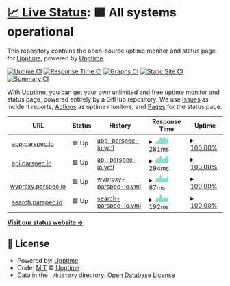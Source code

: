 # [📈 Live Status](https://upptime.github.io/upptime): <!--live status--> **🟩 All systems operational**

This repository contains the open-source uptime monitor and status page for [Upptime](https://upptime.js.org), powered by [Upptime](https://github.com/upptime/upptime).

[![Uptime CI](https://github.com/parikshit-parspec/upptime/workflows/Uptime%20CI/badge.svg)](https://github.com/parikshit-parspec/upptime/actions?query=workflow%3A%22Uptime+CI%22)
[![Response Time CI](https://github.com/parikshit-parspec/upptime/workflows/Response%20Time%20CI/badge.svg)](https://github.com/parikshit-parspec/upptime/actions?query=workflow%3A%22Response+Time+CI%22)
[![Graphs CI](https://github.com/parikshit-parspec/upptime/workflows/Graphs%20CI/badge.svg)](https://github.com/parikshit-parspec/upptime/actions?query=workflow%3A%22Graphs+CI%22)
[![Static Site CI](https://github.com/parikshit-parspec/upptime/workflows/Static%20Site%20CI/badge.svg)](https://github.com/parikshit-parspec/upptime/actions?query=workflow%3A%22Static+Site+CI%22)
[![Summary CI](https://github.com/parikshit-parspec/upptime/workflows/Summary%20CI/badge.svg)](https://github.com/parikshit-parspec/upptime/actions?query=workflow%3A%22Summary+CI%22)

With [Upptime](https://upptime.js.org), you can get your own unlimited and free uptime monitor and status page, powered entirely by a GitHub repository. We use [Issues](https://github.com/upptime/upptime/issues) as incident reports, [Actions](https://github.com/parikshit-parspec/upptime/actions) as uptime monitors, and [Pages](https://upptime.github.io/upptime) for the status page.

<!--start: status pages-->
<!-- This summary is generated by Upptime (https://github.com/upptime/upptime) -->
<!-- Do not edit this manually, your changes will be overwritten -->
<!-- prettier-ignore -->
| URL | Status | History | Response Time | Uptime |
| --- | ------ | ------- | ------------- | ------ |
| <img alt="" src="https://favicons.githubusercontent.com/app.parspec.io" height="13"> [app.parspec.io](https://app.parspec.io/) | 🟩 Up | [app-parspec-io.yml](https://github.com/parikshit-parspec/upptime/commits/HEAD/history/app-parspec-io.yml) | <details><summary><img alt="Response time graph" src="./graphs/app-parspec-io/response-time-week.png" height="20"> 281ms</summary><br><a href="https://parikshit-parspec.github.io/upptime/history/app-parspec-io"><img alt="Response time 272" src="https://img.shields.io/endpoint?url=https%3A%2F%2Fraw.githubusercontent.com%2Fparikshit-parspec%2Fupptime%2FHEAD%2Fapi%2Fapp-parspec-io%2Fresponse-time.json"></a><br><a href="https://parikshit-parspec.github.io/upptime/history/app-parspec-io"><img alt="24-hour response time 179" src="https://img.shields.io/endpoint?url=https%3A%2F%2Fraw.githubusercontent.com%2Fparikshit-parspec%2Fupptime%2FHEAD%2Fapi%2Fapp-parspec-io%2Fresponse-time-day.json"></a><br><a href="https://parikshit-parspec.github.io/upptime/history/app-parspec-io"><img alt="7-day response time 281" src="https://img.shields.io/endpoint?url=https%3A%2F%2Fraw.githubusercontent.com%2Fparikshit-parspec%2Fupptime%2FHEAD%2Fapi%2Fapp-parspec-io%2Fresponse-time-week.json"></a><br><a href="https://parikshit-parspec.github.io/upptime/history/app-parspec-io"><img alt="30-day response time 263" src="https://img.shields.io/endpoint?url=https%3A%2F%2Fraw.githubusercontent.com%2Fparikshit-parspec%2Fupptime%2FHEAD%2Fapi%2Fapp-parspec-io%2Fresponse-time-month.json"></a><br><a href="https://parikshit-parspec.github.io/upptime/history/app-parspec-io"><img alt="1-year response time 272" src="https://img.shields.io/endpoint?url=https%3A%2F%2Fraw.githubusercontent.com%2Fparikshit-parspec%2Fupptime%2FHEAD%2Fapi%2Fapp-parspec-io%2Fresponse-time-year.json"></a></details> | <details><summary><a href="https://parikshit-parspec.github.io/upptime/history/app-parspec-io">100.00%</a></summary><a href="https://parikshit-parspec.github.io/upptime/history/app-parspec-io"><img alt="All-time uptime 100.00%" src="https://img.shields.io/endpoint?url=https%3A%2F%2Fraw.githubusercontent.com%2Fparikshit-parspec%2Fupptime%2FHEAD%2Fapi%2Fapp-parspec-io%2Fuptime.json"></a><br><a href="https://parikshit-parspec.github.io/upptime/history/app-parspec-io"><img alt="24-hour uptime 100.00%" src="https://img.shields.io/endpoint?url=https%3A%2F%2Fraw.githubusercontent.com%2Fparikshit-parspec%2Fupptime%2FHEAD%2Fapi%2Fapp-parspec-io%2Fuptime-day.json"></a><br><a href="https://parikshit-parspec.github.io/upptime/history/app-parspec-io"><img alt="7-day uptime 100.00%" src="https://img.shields.io/endpoint?url=https%3A%2F%2Fraw.githubusercontent.com%2Fparikshit-parspec%2Fupptime%2FHEAD%2Fapi%2Fapp-parspec-io%2Fuptime-week.json"></a><br><a href="https://parikshit-parspec.github.io/upptime/history/app-parspec-io"><img alt="30-day uptime 100.00%" src="https://img.shields.io/endpoint?url=https%3A%2F%2Fraw.githubusercontent.com%2Fparikshit-parspec%2Fupptime%2FHEAD%2Fapi%2Fapp-parspec-io%2Fuptime-month.json"></a><br><a href="https://parikshit-parspec.github.io/upptime/history/app-parspec-io"><img alt="1-year uptime 100.00%" src="https://img.shields.io/endpoint?url=https%3A%2F%2Fraw.githubusercontent.com%2Fparikshit-parspec%2Fupptime%2FHEAD%2Fapi%2Fapp-parspec-io%2Fuptime-year.json"></a></details>
| <img alt="" src="https://favicons.githubusercontent.com/api.parspec.io" height="13"> [api.parspec.io](https://api.parspec.io/admin/) | 🟩 Up | [api-parspec-io.yml](https://github.com/parikshit-parspec/upptime/commits/HEAD/history/api-parspec-io.yml) | <details><summary><img alt="Response time graph" src="./graphs/api-parspec-io/response-time-week.png" height="20"> 294ms</summary><br><a href="https://parikshit-parspec.github.io/upptime/history/api-parspec-io"><img alt="Response time 325" src="https://img.shields.io/endpoint?url=https%3A%2F%2Fraw.githubusercontent.com%2Fparikshit-parspec%2Fupptime%2FHEAD%2Fapi%2Fapi-parspec-io%2Fresponse-time.json"></a><br><a href="https://parikshit-parspec.github.io/upptime/history/api-parspec-io"><img alt="24-hour response time 276" src="https://img.shields.io/endpoint?url=https%3A%2F%2Fraw.githubusercontent.com%2Fparikshit-parspec%2Fupptime%2FHEAD%2Fapi%2Fapi-parspec-io%2Fresponse-time-day.json"></a><br><a href="https://parikshit-parspec.github.io/upptime/history/api-parspec-io"><img alt="7-day response time 294" src="https://img.shields.io/endpoint?url=https%3A%2F%2Fraw.githubusercontent.com%2Fparikshit-parspec%2Fupptime%2FHEAD%2Fapi%2Fapi-parspec-io%2Fresponse-time-week.json"></a><br><a href="https://parikshit-parspec.github.io/upptime/history/api-parspec-io"><img alt="30-day response time 300" src="https://img.shields.io/endpoint?url=https%3A%2F%2Fraw.githubusercontent.com%2Fparikshit-parspec%2Fupptime%2FHEAD%2Fapi%2Fapi-parspec-io%2Fresponse-time-month.json"></a><br><a href="https://parikshit-parspec.github.io/upptime/history/api-parspec-io"><img alt="1-year response time 325" src="https://img.shields.io/endpoint?url=https%3A%2F%2Fraw.githubusercontent.com%2Fparikshit-parspec%2Fupptime%2FHEAD%2Fapi%2Fapi-parspec-io%2Fresponse-time-year.json"></a></details> | <details><summary><a href="https://parikshit-parspec.github.io/upptime/history/api-parspec-io">100.00%</a></summary><a href="https://parikshit-parspec.github.io/upptime/history/api-parspec-io"><img alt="All-time uptime 99.98%" src="https://img.shields.io/endpoint?url=https%3A%2F%2Fraw.githubusercontent.com%2Fparikshit-parspec%2Fupptime%2FHEAD%2Fapi%2Fapi-parspec-io%2Fuptime.json"></a><br><a href="https://parikshit-parspec.github.io/upptime/history/api-parspec-io"><img alt="24-hour uptime 100.00%" src="https://img.shields.io/endpoint?url=https%3A%2F%2Fraw.githubusercontent.com%2Fparikshit-parspec%2Fupptime%2FHEAD%2Fapi%2Fapi-parspec-io%2Fuptime-day.json"></a><br><a href="https://parikshit-parspec.github.io/upptime/history/api-parspec-io"><img alt="7-day uptime 100.00%" src="https://img.shields.io/endpoint?url=https%3A%2F%2Fraw.githubusercontent.com%2Fparikshit-parspec%2Fupptime%2FHEAD%2Fapi%2Fapi-parspec-io%2Fuptime-week.json"></a><br><a href="https://parikshit-parspec.github.io/upptime/history/api-parspec-io"><img alt="30-day uptime 100.00%" src="https://img.shields.io/endpoint?url=https%3A%2F%2Fraw.githubusercontent.com%2Fparikshit-parspec%2Fupptime%2FHEAD%2Fapi%2Fapi-parspec-io%2Fuptime-month.json"></a><br><a href="https://parikshit-parspec.github.io/upptime/history/api-parspec-io"><img alt="1-year uptime 99.98%" src="https://img.shields.io/endpoint?url=https%3A%2F%2Fraw.githubusercontent.com%2Fparikshit-parspec%2Fupptime%2FHEAD%2Fapi%2Fapi-parspec-io%2Fuptime-year.json"></a></details>
| <img alt="" src="https://favicons.githubusercontent.com/wvproxy.parspec.io" height="13"> [wvproxy.parspec.io](http://wvproxy.parspec.io/) | 🟩 Up | [wvproxy-parspec-io.yml](https://github.com/parikshit-parspec/upptime/commits/HEAD/history/wvproxy-parspec-io.yml) | <details><summary><img alt="Response time graph" src="./graphs/wvproxy-parspec-io/response-time-week.png" height="20"> 87ms</summary><br><a href="https://parikshit-parspec.github.io/upptime/history/wvproxy-parspec-io"><img alt="Response time 163" src="https://img.shields.io/endpoint?url=https%3A%2F%2Fraw.githubusercontent.com%2Fparikshit-parspec%2Fupptime%2FHEAD%2Fapi%2Fwvproxy-parspec-io%2Fresponse-time.json"></a><br><a href="https://parikshit-parspec.github.io/upptime/history/wvproxy-parspec-io"><img alt="24-hour response time 105" src="https://img.shields.io/endpoint?url=https%3A%2F%2Fraw.githubusercontent.com%2Fparikshit-parspec%2Fupptime%2FHEAD%2Fapi%2Fwvproxy-parspec-io%2Fresponse-time-day.json"></a><br><a href="https://parikshit-parspec.github.io/upptime/history/wvproxy-parspec-io"><img alt="7-day response time 87" src="https://img.shields.io/endpoint?url=https%3A%2F%2Fraw.githubusercontent.com%2Fparikshit-parspec%2Fupptime%2FHEAD%2Fapi%2Fwvproxy-parspec-io%2Fresponse-time-week.json"></a><br><a href="https://parikshit-parspec.github.io/upptime/history/wvproxy-parspec-io"><img alt="30-day response time 134" src="https://img.shields.io/endpoint?url=https%3A%2F%2Fraw.githubusercontent.com%2Fparikshit-parspec%2Fupptime%2FHEAD%2Fapi%2Fwvproxy-parspec-io%2Fresponse-time-month.json"></a><br><a href="https://parikshit-parspec.github.io/upptime/history/wvproxy-parspec-io"><img alt="1-year response time 163" src="https://img.shields.io/endpoint?url=https%3A%2F%2Fraw.githubusercontent.com%2Fparikshit-parspec%2Fupptime%2FHEAD%2Fapi%2Fwvproxy-parspec-io%2Fresponse-time-year.json"></a></details> | <details><summary><a href="https://parikshit-parspec.github.io/upptime/history/wvproxy-parspec-io">100.00%</a></summary><a href="https://parikshit-parspec.github.io/upptime/history/wvproxy-parspec-io"><img alt="All-time uptime 100.00%" src="https://img.shields.io/endpoint?url=https%3A%2F%2Fraw.githubusercontent.com%2Fparikshit-parspec%2Fupptime%2FHEAD%2Fapi%2Fwvproxy-parspec-io%2Fuptime.json"></a><br><a href="https://parikshit-parspec.github.io/upptime/history/wvproxy-parspec-io"><img alt="24-hour uptime 100.00%" src="https://img.shields.io/endpoint?url=https%3A%2F%2Fraw.githubusercontent.com%2Fparikshit-parspec%2Fupptime%2FHEAD%2Fapi%2Fwvproxy-parspec-io%2Fuptime-day.json"></a><br><a href="https://parikshit-parspec.github.io/upptime/history/wvproxy-parspec-io"><img alt="7-day uptime 100.00%" src="https://img.shields.io/endpoint?url=https%3A%2F%2Fraw.githubusercontent.com%2Fparikshit-parspec%2Fupptime%2FHEAD%2Fapi%2Fwvproxy-parspec-io%2Fuptime-week.json"></a><br><a href="https://parikshit-parspec.github.io/upptime/history/wvproxy-parspec-io"><img alt="30-day uptime 100.00%" src="https://img.shields.io/endpoint?url=https%3A%2F%2Fraw.githubusercontent.com%2Fparikshit-parspec%2Fupptime%2FHEAD%2Fapi%2Fwvproxy-parspec-io%2Fuptime-month.json"></a><br><a href="https://parikshit-parspec.github.io/upptime/history/wvproxy-parspec-io"><img alt="1-year uptime 100.00%" src="https://img.shields.io/endpoint?url=https%3A%2F%2Fraw.githubusercontent.com%2Fparikshit-parspec%2Fupptime%2FHEAD%2Fapi%2Fwvproxy-parspec-io%2Fuptime-year.json"></a></details>
| <img alt="" src="https://favicons.githubusercontent.com/search.parspec.io" height="13"> [search.parspec.io](https://search.parspec.io/admin/) | 🟩 Up | [search-parspec-io.yml](https://github.com/parikshit-parspec/upptime/commits/HEAD/history/search-parspec-io.yml) | <details><summary><img alt="Response time graph" src="./graphs/search-parspec-io/response-time-week.png" height="20"> 192ms</summary><br><a href="https://parikshit-parspec.github.io/upptime/history/search-parspec-io"><img alt="Response time 247" src="https://img.shields.io/endpoint?url=https%3A%2F%2Fraw.githubusercontent.com%2Fparikshit-parspec%2Fupptime%2FHEAD%2Fapi%2Fsearch-parspec-io%2Fresponse-time.json"></a><br><a href="https://parikshit-parspec.github.io/upptime/history/search-parspec-io"><img alt="24-hour response time 190" src="https://img.shields.io/endpoint?url=https%3A%2F%2Fraw.githubusercontent.com%2Fparikshit-parspec%2Fupptime%2FHEAD%2Fapi%2Fsearch-parspec-io%2Fresponse-time-day.json"></a><br><a href="https://parikshit-parspec.github.io/upptime/history/search-parspec-io"><img alt="7-day response time 192" src="https://img.shields.io/endpoint?url=https%3A%2F%2Fraw.githubusercontent.com%2Fparikshit-parspec%2Fupptime%2FHEAD%2Fapi%2Fsearch-parspec-io%2Fresponse-time-week.json"></a><br><a href="https://parikshit-parspec.github.io/upptime/history/search-parspec-io"><img alt="30-day response time 246" src="https://img.shields.io/endpoint?url=https%3A%2F%2Fraw.githubusercontent.com%2Fparikshit-parspec%2Fupptime%2FHEAD%2Fapi%2Fsearch-parspec-io%2Fresponse-time-month.json"></a><br><a href="https://parikshit-parspec.github.io/upptime/history/search-parspec-io"><img alt="1-year response time 247" src="https://img.shields.io/endpoint?url=https%3A%2F%2Fraw.githubusercontent.com%2Fparikshit-parspec%2Fupptime%2FHEAD%2Fapi%2Fsearch-parspec-io%2Fresponse-time-year.json"></a></details> | <details><summary><a href="https://parikshit-parspec.github.io/upptime/history/search-parspec-io">100.00%</a></summary><a href="https://parikshit-parspec.github.io/upptime/history/search-parspec-io"><img alt="All-time uptime 100.00%" src="https://img.shields.io/endpoint?url=https%3A%2F%2Fraw.githubusercontent.com%2Fparikshit-parspec%2Fupptime%2FHEAD%2Fapi%2Fsearch-parspec-io%2Fuptime.json"></a><br><a href="https://parikshit-parspec.github.io/upptime/history/search-parspec-io"><img alt="24-hour uptime 100.00%" src="https://img.shields.io/endpoint?url=https%3A%2F%2Fraw.githubusercontent.com%2Fparikshit-parspec%2Fupptime%2FHEAD%2Fapi%2Fsearch-parspec-io%2Fuptime-day.json"></a><br><a href="https://parikshit-parspec.github.io/upptime/history/search-parspec-io"><img alt="7-day uptime 100.00%" src="https://img.shields.io/endpoint?url=https%3A%2F%2Fraw.githubusercontent.com%2Fparikshit-parspec%2Fupptime%2FHEAD%2Fapi%2Fsearch-parspec-io%2Fuptime-week.json"></a><br><a href="https://parikshit-parspec.github.io/upptime/history/search-parspec-io"><img alt="30-day uptime 100.00%" src="https://img.shields.io/endpoint?url=https%3A%2F%2Fraw.githubusercontent.com%2Fparikshit-parspec%2Fupptime%2FHEAD%2Fapi%2Fsearch-parspec-io%2Fuptime-month.json"></a><br><a href="https://parikshit-parspec.github.io/upptime/history/search-parspec-io"><img alt="1-year uptime 100.00%" src="https://img.shields.io/endpoint?url=https%3A%2F%2Fraw.githubusercontent.com%2Fparikshit-parspec%2Fupptime%2FHEAD%2Fapi%2Fsearch-parspec-io%2Fuptime-year.json"></a></details>

<!--end: status pages-->

[**Visit our status website →**](https://upptime.github.io/upptime)

## 📄 License

- Powered by: [Upptime](https://github.com/upptime/upptime)
- Code: [MIT](./LICENSE) © [Upptime](https://upptime.js.org)
- Data in the `./history` directory: [Open Database License](https://opendatacommons.org/licenses/odbl/1-0/)
